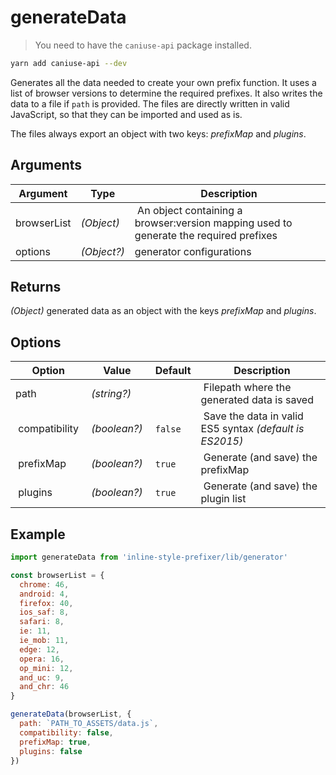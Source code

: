 # generateData

> You need to have the `caniuse-api` package installed.

```sh
yarn add caniuse-api --dev
```

Generates all the data needed to create your own prefix function. It uses a list of browser versions to determine the required prefixes. It also writes the data to a file if `path` is provided. The files are directly written in valid JavaScript, so that they can be imported and used as is.

The files always export an object with two keys: *prefixMap* and *plugins*.

## Arguments
| Argument | Type | Description |
| --- | --- | --- |
| browserList | *(Object)* | An object containing a browser:version mapping used to generate the required prefixes |
| options | *(Object?)* | generator configurations |

## Returns
*(Object)* generated data as an object with the keys *prefixMap* and *plugins*.

## Options
| Option | Value  | Default | Description |
| --- | --- | --- | --- |
| path  | *(string?)* |  | Filepath where the generated data is saved |
| compatibility  | *(boolean?)* | `false` | Save the data in valid ES5 syntax *(default is ES2015)* |
| prefixMap  | *(boolean?)* | `true` | Generate (and save) the prefixMap |
| plugins  | *(boolean?)* | `true`  | Generate (and save) the plugin list |


## Example
```javascript
import generateData from 'inline-style-prefixer/lib/generator'

const browserList = {
  chrome: 46,
  android: 4,
  firefox: 40,
  ios_saf: 8,
  safari: 8,
  ie: 11,
  ie_mob: 11,
  edge: 12,
  opera: 16,
  op_mini: 12,
  and_uc: 9,
  and_chr: 46
}

generateData(browserList, {
  path: `PATH_TO_ASSETS/data.js`,
  compatibility: false,
  prefixMap: true,
  plugins: false
})
```
